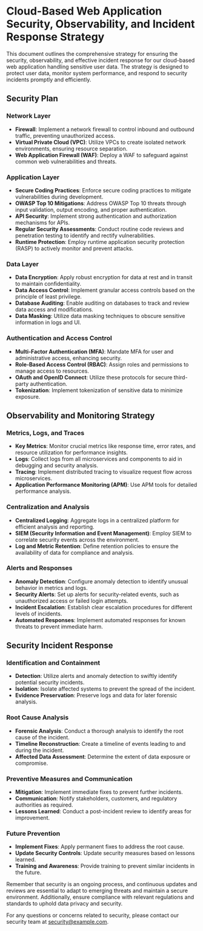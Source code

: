 # Cloud-Based Web Application Security, Observability, and Incident Response Strategy

This document outlines the comprehensive strategy for ensuring the security, observability, and effective incident response for our cloud-based web application handling sensitive user data. The strategy is designed to protect user data, monitor system performance, and respond to security incidents promptly and efficiently.

## Security Plan

### Network Layer

- **Firewall**: Implement a network firewall to control inbound and outbound traffic, preventing unauthorized access.
- **Virtual Private Cloud (VPC)**: Utilize VPCs to create isolated network environments, ensuring resource separation.
- **Web Application Firewall (WAF)**: Deploy a WAF to safeguard against common web vulnerabilities and threats.

### Application Layer

- **Secure Coding Practices**: Enforce secure coding practices to mitigate vulnerabilities during development.
- **OWASP Top 10 Mitigations**: Address OWASP Top 10 threats through input validation, output encoding, and proper authentication.
- **API Security**: Implement strong authentication and authorization mechanisms for APIs.
- **Regular Security Assessments**: Conduct routine code reviews and penetration testing to identify and rectify vulnerabilities.
- **Runtime Protection**: Employ runtime application security protection (RASP) to actively monitor and prevent attacks.

### Data Layer

- **Data Encryption**: Apply robust encryption for data at rest and in transit to maintain confidentiality.
- **Data Access Control**: Implement granular access controls based on the principle of least privilege.
- **Database Auditing**: Enable auditing on databases to track and review data access and modifications.
- **Data Masking**: Utilize data masking techniques to obscure sensitive information in logs and UI.

### Authentication and Access Control

- **Multi-Factor Authentication (MFA)**: Mandate MFA for user and administrative access, enhancing security.
- **Role-Based Access Control (RBAC)**: Assign roles and permissions to manage access to resources.
- **OAuth and OpenID Connect**: Utilize these protocols for secure third-party authentication.
- **Tokenization**: Implement tokenization of sensitive data to minimize exposure.

## Observability and Monitoring Strategy

### Metrics, Logs, and Traces

- **Key Metrics**: Monitor crucial metrics like response time, error rates, and resource utilization for performance insights.
- **Logs**: Collect logs from all microservices and components to aid in debugging and security analysis.
- **Tracing**: Implement distributed tracing to visualize request flow across microservices.
- **Application Performance Monitoring (APM)**: Use APM tools for detailed performance analysis.

### Centralization and Analysis

- **Centralized Logging**: Aggregate logs in a centralized platform for efficient analysis and reporting.
- **SIEM (Security Information and Event Management)**: Employ SIEM to correlate security events across the environment.
- **Log and Metric Retention**: Define retention policies to ensure the availability of data for compliance and analysis.

### Alerts and Responses

- **Anomaly Detection**: Configure anomaly detection to identify unusual behavior in metrics and logs.
- **Security Alerts**: Set up alerts for security-related events, such as unauthorized access or failed login attempts.
- **Incident Escalation**: Establish clear escalation procedures for different levels of incidents.
- **Automated Responses**: Implement automated responses for known threats to prevent immediate harm.

## Security Incident Response

### Identification and Containment

- **Detection**: Utilize alerts and anomaly detection to swiftly identify potential security incidents.
- **Isolation**: Isolate affected systems to prevent the spread of the incident.
- **Evidence Preservation**: Preserve logs and data for later forensic analysis.

### Root Cause Analysis

- **Forensic Analysis**: Conduct a thorough analysis to identify the root cause of the incident.
- **Timeline Reconstruction**: Create a timeline of events leading to and during the incident.
- **Affected Data Assessment**: Determine the extent of data exposure or compromise.

### Preventive Measures and Communication

- **Mitigation**: Implement immediate fixes to prevent further incidents.
- **Communication**: Notify stakeholders, customers, and regulatory authorities as required.
- **Lessons Learned**: Conduct a post-incident review to identify areas for improvement.

### Future Prevention

- **Implement Fixes**: Apply permanent fixes to address the root cause.
- **Update Security Controls**: Update security measures based on lessons learned.
- **Training and Awareness**: Provide training to prevent similar incidents in the future.

Remember that security is an ongoing process, and continuous updates and reviews are essential to adapt to emerging threats and maintain a secure environment. Additionally, ensure compliance with relevant regulations and standards to uphold data privacy and security.

For any questions or concerns related to security, please contact our security team at security@example.com.
